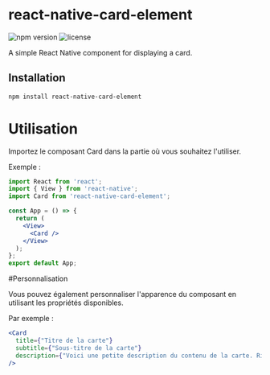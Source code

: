 # react-native-card-element

![npm version](https://img.shields.io/npm/v/react-native-card-element.svg)
![license](https://img.shields.io/npm/l/react-native-card-element.svg)

A simple React Native component for displaying a card.

## Installation

```bash
npm install react-native-card-element
```

# Utilisation

Importez le composant Card dans la partie où vous souhaitez l'utiliser.

Exemple :

```jsx
import React from 'react';
import { View } from 'react-native';
import Card from 'react-native-card-element';

const App = () => {
  return (
    <View>
      <Card />
    </View>
  );
};
export default App;
```
#Personnalisation

Vous pouvez également personnaliser l'apparence du composant en utilisant les propriétés disponibles.

Par exemple :
```jsx
<Card
  title={"Titre de la carte"}
  subtitle={"Sous-titre de la carte"}
  description={"Voici une petite description du contenu de la carte. Rien de plus, rien de moins."}
/>
```

